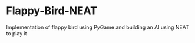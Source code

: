 # Flappy-Bird-NEAT
Implementation of flappy bird using PyGame and building an AI using NEAT to play it
